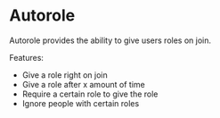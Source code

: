 # Autorole

Autorole provides the ability to give users roles on join.

Features:

 - Give a role right on join
 - Give a role after x amount of time
 - Require a certain role to give the role
 - Ignore people with certain roles
